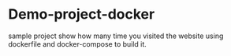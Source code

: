 # Demo-project-docker
sample project show how many time you visited the website using dockerfile and docker-compose to build it.
